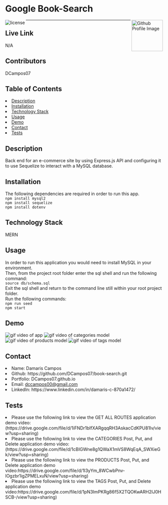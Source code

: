 # Google Book-Search
<img align="left" src="https://img.shields.io/badge/License-MIT-green" alt="license">
<img align="right" width="100" height="100" src="https://avatars0.githubusercontent.com/u/68753563?s=400&u=db8ed5c85d35601b1cace358ee79fa43b9f12676&v=4" alt="Github Profile Image"><hr>

## Live Link
N/A

## Contributors
DCampos07
    
## Table of Contents
<li><a href="#description">Description</a></li>  
<li><a href="#installation">Installation</a></li> 
<li><a href="#tech">Technology Stack</a></li> 
<li><a href="#usage">Usage</a></li> 
<li><a href="#demo">Demo</a></li> 
<li><a href="#contact">Contact</a></li> 
<li><a href="#tests">Tests</a></li> 
  
<h2 id= "description">Description</h2>
Back end for an e-commerce site by using Express.js API and configuring it to use Sequelize to interact with a MySQL database.

<h2 id= "installation">Installation</h2>

The following dependencies are required in order to run this app.\
 `npm install mysql2`\
`npm install sequelize`\
`npm install dotenv`
    
<h2 id= "technology">Technology Stack</h2>

MERN
  
<h2 id= "usage">Usage</h2>

 In order to run this application you would need to install MySQL in your environment. \
 Then, from the project root folder enter the sql shell and run the following command: \
 `source db/schema.sql`\
 Exit the sql shell and return to the command line still within your root project folder. \
 Run the following commands:\
 `npm run seed`\
 `npm start`

  
<h2 id= "demo">Demo</h2>

<img src="https://github.com/DCampos07/online-store/blob/main/Develop/Assets/get%20all.gif" alt="gif video of app">
<img src="https://github.com/DCampos07/online-store/blob/main/Develop/Assets/categories_post_put_delete.gif" alt="gif video of categories model">
<img src="https://github.com/DCampos07/online-store/blob/main/Develop/Assets/products_post_put_delete.gif" alt="gif video of products model">
<img src="https://github.com/DCampos07/online-store/blob/main/Develop/Assets/tags_post_put_delete.gif" alt="gif video of tags model">


<h2 id= "contact">Contact</h2>

<li>Name: Damaris Campos</li> 
<li>Github: https://github.com/DCampos07/book-search.git</li> 
<li>Portfolio: DCampos07.github.io</li>
<li>Email: <a href="mailto:dccampos00@gmail.com" target="_blank">dccampos00@gmail.com</a></li> 
<li>LinkedIn: https://www.linkedin.com/in/damaris-c-870a1472/</li> 

    
<h2 id= "tests">Tests</h2>

<li>Please use the following link to view the GET ALL ROUTES application demo video:(https://drive.google.com/file/d/1iFNDr1bIfXARgqqRH3AskacCdKPU81Iv/view?usp=sharing)</li>
<li>Please use the following link to view the CATEGORIES Post, Put, and Delete application demo video:(https://drive.google.com/file/d/1cBIGWne8g1QWaX1mVS8WqEqA_SWXieGk/view?usp=sharing)</li>
<li>Please use the following link to view the PRODUCTS Post, Put, and Delete application demo video:https://drive.google.com/file/d/1l3yYm_8WCwbPnv-lOgzbr1igZPMELxuN/view?usp=sharing)</li>
<li>Please use the following link to view the TAGS Post, Put, and Delete application demo video:https://drive.google.com/file/d/1pN3ImPKRg86f5X2TQOKwARH2IJ0HSCB-/view?usp=sharing)</li>
